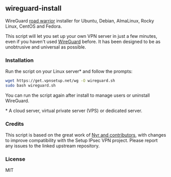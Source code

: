 ## wireguard-install

WireGuard [road warrior](http://en.wikipedia.org/wiki/Road_warrior_%28computing%29) installer for Ubuntu, Debian, AlmaLinux, Rocky Linux, CentOS and Fedora.

This script will let you set up your own VPN server in just a few minutes, even if you haven't used [WireGuard](https://www.wireguard.com) before. It has been designed to be as unobtrusive and universal as possible.

### Installation

Run the script on your Linux server\* and follow the prompts:

```bash
wget https://get.vpnsetup.net/wg -O wireguard.sh
sudo bash wireguard.sh
```

You can run the script again after install to manage users or uninstall WireGuard.

\* A cloud server, virtual private server (VPS) or dedicated server.

### Credits

This script is based on the great work of [Nyr and contributors](https://github.com/Nyr/wireguard-install), with changes to improve compatibility with the Setup IPsec VPN project. Please report any issues to the linked upstream repository.

### License

MIT
